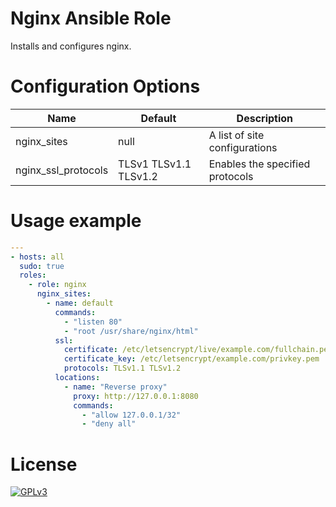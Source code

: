 # Nginx Ansible Role

Installs and configures nginx.

# Configuration Options

Name                | Default               | Description
--------------------|-----------------------|------------------------------------------------
nginx_sites         | null                  | A list of site configurations
nginx_ssl_protocols | TLSv1 TLSv1.1 TLSv1.2 | Enables the specified protocols

# Usage example

```yaml
---
- hosts: all
  sudo: true
  roles:
    - role: nginx
      nginx_sites:
        - name: default
          commands:
            - "listen 80"
            - "root /usr/share/nginx/html"
          ssl:
            certificate: /etc/letsencrypt/live/example.com/fullchain.pem
            certificate_key: /etc/letsencrypt/example.com/privkey.pem            
            protocols: TLSv1.1 TLSv1.2
          locations:
            - name: "Reverse proxy"
              proxy: http://127.0.0.1:8080            
              commands:
                - "allow 127.0.0.1/32"
                - "deny all"
```

# License

[![GPLv3](http://www.gnu.org/graphics/gplv3-127x51.png)](http://www.gnu.org/licenses/gpl-3.0.html)

